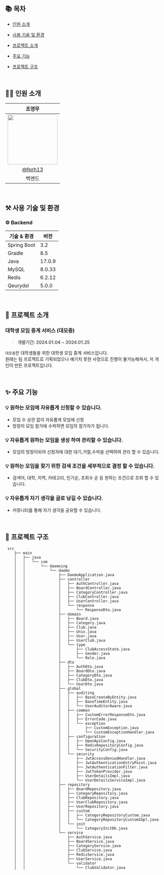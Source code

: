 ## 📚 목차

- [인원 소개](#-인원-소개)
- [사용 기술 및 환경](#-사용-기술-및-환경)
- [프로젝트 소개](#-프로젝트-소개)
- [주요 기능](#-주요-기능)
- [프로젝트 구조](#-프로젝트-구조)

  <br/>

## 🧑‍💻 인원 소개
|                                                                조영무                                                                |                                                                                                              
|:---------------------------------------------------------------------------------------------------------------------------------:|
| <img width="160px" src="https://avatars.githubusercontent.com/u/75081608?s=400&u=c4c22f3af10105e0fb18a9d346988e9403a533f6&v=4" /> |
|                                               [@fprh13](https://github.com/fprh13)                                                |
|                                                                백엔드                                                                |

<br/>

## ⚒️ 사용 기술 및 환경
### ⚙️ Backend

| 기술 & 환경   | 버전     |
|-----------|--------|
| Spring Boot | 3.2    |
| Gradle    | 8.5    |
| Java      | 17.0.9 |
| MySQL     | 8.0.33 |
| Redis     | 6.2.12 |
| Qeurydsl  | 5.0.0  |

<br/>

## 📌 프로젝트 소개
### 대학생 모임 중계 서비스 (대모중)

> **개발기간: 2024.01.04 ~ 2024.01.25**

`대모중`은 대학생들을 위한 대학생 모임 중계 서비스입니다.<br/>
원래는 팀 프로젝트로 기획되었으나 예기치 못한 사정으로 진행이 불가능해져서, 저 개인이 만든 프로젝트입니다.<br/>

<br/>

## ✨ 주요 기능
### 💡 원하는 모임에 자유롭게 신청할 수 있습니다.

- 모임 수 상관 없이 자유롭게 모임에 신청
- 방장이 모임 참가에 수락하면 모임의 참가자가 됩니다.

### 💡 자유롭게 원하는 모임을 생성 하여 관리할 수 있습니다.

- 모임의 방장이되어 신청자에 대한 대기,거절,수락을 선택하여 관리 할 수 있습니다.

### 💡 원하는 모임을 찾기 위한 검색 조건을 세부적으로 결정 할 수 있습니다.

- 검색어, 대학, 지역, 카테고리, 인기순, 조회수 순 등 원하는 조건으로 조회 할 수 있습니다.

### 💡 자유롭게 자기 생각을 글로 남길 수 있습니다.

- 커뮤니티를 통해 자기 생각을 공유할 수 있습니다.

<br/>

## 📁 프로젝트 구조
```
 src
    ├── main
    │   ├── java
    │   │   └── com
    │   │       └── daemoing
    │   │           └── daemo
    │   │               ├── DaemoApplication.java
    │   │               ├── controller
    │   │               │   ├── AuthController.java
    │   │               │   ├── BoardController.java
    │   │               │   ├── CategoryController.java
    │   │               │   ├── ClubController.java
    │   │               │   ├── UserController.java
    │   │               │   └── response
    │   │               │       └── ResponseDto.java
    │   │               ├── domain
    │   │               │   ├── Board.java
    │   │               │   ├── Category.java
    │   │               │   ├── Club.java
    │   │               │   ├── Univ.java
    │   │               │   ├── User.java
    │   │               │   ├── UserClub.java
    │   │               │   └── type
    │   │               │       ├── ClubAccessState.java
    │   │               │       ├── Gender.java
    │   │               │       └── Role.java
    │   │               ├── dto
    │   │               │   ├── AuthDto.java
    │   │               │   ├── BoardDto.java
    │   │               │   ├── CategoryDto.java
    │   │               │   ├── ClubDto.java
    │   │               │   └── UserDto.java
    │   │               ├── global
    │   │               │   ├── auditing
    │   │               │   │   ├── BaseCreateByEntity.java
    │   │               │   │   ├── BaseTimeEntity.java
    │   │               │   │   └── UserAuditorAware.java
    │   │               │   ├── common
    │   │               │   │   ├── CustomErrorResponseDto.java
    │   │               │   │   ├── ErrorCode.java
    │   │               │   │   └── exception
    │   │               │   │       ├── CustomException.java
    │   │               │   │       └── CustomExceptionHandler.java
    │   │               │   ├── configuration
    │   │               │   │   ├── OpenApiConfig.java
    │   │               │   │   ├── RedisRepositoryConfig.java
    │   │               │   │   └── SecurityConfig.java
    │   │               │   └── security
    │   │               │       ├── JwtAccessDeniedHandler.java
    │   │               │       ├── JwtAuthenticationEntryPoint.java
    │   │               │       ├── JwtAuthenticationFilter.java
    │   │               │       ├── JwtTokenProvider.java
    │   │               │       ├── UserDetailsImpl.java
    │   │               │       └── UserDetailsServiceImpl.java
    │   │               ├── repository
    │   │               │   ├── BoardRepository.java
    │   │               │   ├── CategoryRepository.java
    │   │               │   ├── ClubRepository.java
    │   │               │   ├── UserClubRepository.java
    │   │               │   ├── UserRepository.java
    │   │               │   ├── custom
    │   │               │   │   ├── CategoryRepositoryCustom.java
    │   │               │   │   └── CategoryRepositoryCustomImpl.java
    │   │               │   └── init
    │   │               │       └── CategoryInitDb.java
    │   │               └── service
    │   │                   ├── AuthService.java
    │   │                   ├── BoardService.java
    │   │                   ├── CategoryService.java
    │   │                   ├── ClubService.java
    │   │                   ├── RedisService.java
    │   │                   ├── UserService.java
    │   │                   └── validator
    │   │                       └── ClubValidator.java

```
